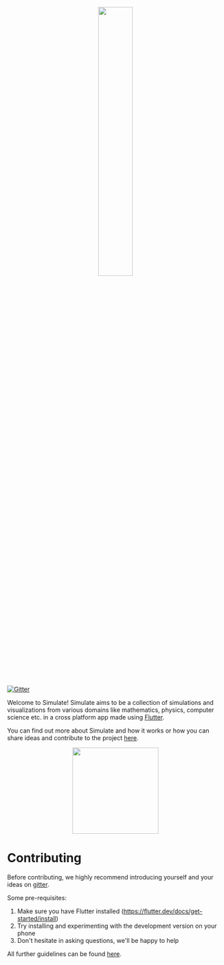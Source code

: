 <p align="center">
    <a href="https://github.com/cod-ed/simulate">
        <img src="https://raw.githubusercontent.com/cod-ed/assets/simulate/documentation/SimulateTitle.svg" width=40%>
        </img>
    </a>
</p>

[![Gitter](https://badges.gitter.im/codEd-org/simulate.svg)](https://gitter.im/codEd-org/simulate?utm_source=badge&utm_medium=badge&utm_campaign=pr-badge)

Welcome to Simulate! Simulate aims to be a collection of simulations and visualizations from various domains like mathematics, physics, computer science etc. in a cross platform app made using [Flutter](https://flutter.dev/).

You can find out more about Simulate and how it works or how you can share ideas and contribute to the project [here](https://cod-ed.github.io/simulate/).

<p align="center">
    <a href="https://cod-ed.github.io/simulate/web">
        <img src="https://raw.githubusercontent.com/cod-ed/assets/simulate/documentation/LaunchWebApp.svg" width=200px>
        </img>
    </a>
</p>

# Contributing

Before contributing, we highly recommend introducing yourself and your ideas on [gitter](https://gitter.im/codEd-org/simulate).

Some pre-requisites:

1. Make sure you have Flutter installed (https://flutter.dev/docs/get-started/install)
2. Try installing and experimenting with the development version on your phone
3. Don't hesitate in asking questions, we'll be happy to help


All further guidelines can be found [here](https://cod-ed.github.io/simulate/contributing).
